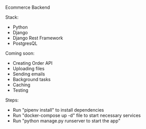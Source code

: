 Ecommerce Backend

Stack:
  * Python
  * Django
  * Django Rest Framework
  * PostgresQL

Coming soon:
  * Creating Order API
  * Uploading files
  * Sending emails
  * Background tasks
  * Caching
  * Testing

Steps:
  * Run "pipenv install" to install dependencies
  * Run "docker-compose up -d" file to start necessary services
  * Run "python manage.py runserver to start the app"